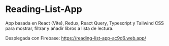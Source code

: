 # Reading-List-App

App basada en React (Vite), Redux, React Query, Typescript y Tailwind CSS para mostrar, filtrar y añadir libros a lista de lectura.

Desplegada con Firebase: https://reading-list-app-ac9d6.web.app/